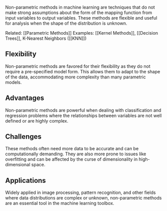 
Non-parametric methods in machine learning are techniques that do not make strong assumptions about the form of the mapping function from input variables to output variables. These methods are flexible and useful for analysis when the shape of the distribution is unknown.

Related: [[Parametric Methods]]
Examples: [[Kernel Methods]], [[Decision Trees]], K-Nearest Neighbors ([[KNN]])
## Flexibility
Non-parametric methods are favored for their flexibility as they do not require a pre-specified model form. This allows them to adapt to the shape of the data, accommodating more complexity than many parametric models.
## Advantages
Non-parametric methods are powerful when dealing with classification and regression problems where the relationships between variables are not well defined or are highly complex.
## Challenges
These methods often need more data to be accurate and can be computationally demanding. They are also more prone to issues like overfitting and can be affected by the curse of dimensionality in high-dimensional space.
## Applications
Widely applied in image processing, pattern recognition, and other fields where data distributions are complex or unknown, non-parametric methods are an essential tool in the machine learning toolbox.
